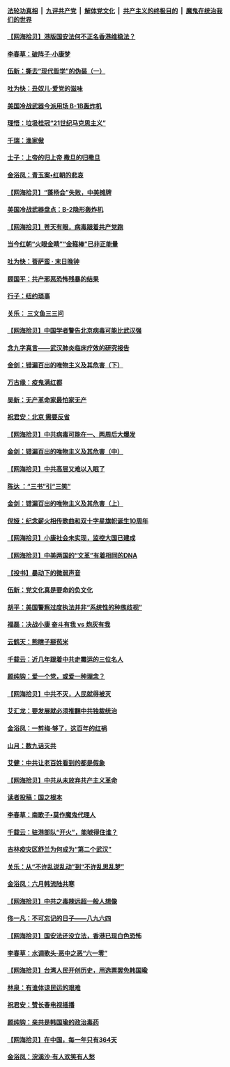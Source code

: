 ####  [法轮功真相](../../../../basic/blob/master/README.md?t=06230404) &nbsp;|&nbsp; [九评共产党](../../../../9ping.md/blob/master/README.md?t=06230404) &nbsp;|&nbsp; [解体党文化](../../../../jtdwh.md/blob/master/README.md?t=06230404)  &nbsp;|&nbsp; [共产主义的终极目的](../../../../gczydzjmd.md/blob/master/README.md?t=06230404) &nbsp;|&nbsp; [魔鬼在统治我们的世界](../../../../mgztzwmdsj.md/blob/master/README.md?t=06230404) 

#### [【网海拾贝】港版国安法何不正名香港维稳法？](../pages/nsc993/n12203675.md?t=06230404) 

#### [李春草：破阵子·小康梦](../pages/nsc993/n12202996.md?t=06230404) 

#### [伍新：撕去“现代哲学”的伪装（一）](../pages/nsc993/n12202666.md?t=06230404) 

#### [吐为快：丑奴儿·爱党的滋味](../pages/nsc993/n12202630.md?t=06230404) 

#### [美国冷战武器今派用场 B-1B轰炸机](../pages/nsc993/n12202368.md?t=06230404) 

#### [理悟：垃圾桂冠“21世纪马克思主义”](../pages/nsc993/n12201220.md?t=06230404) 

#### [千瑞：渔家傲](../pages/nsc993/n12201174.md?t=06230404) 

#### [士子：上帝的归上帝 撒旦的归撒旦](../pages/nsc993/n12199902.md?t=06230404) 

#### [金浴凤：青玉案•红朝的悲哀](../pages/nsc993/n12199650.md?t=06230404) 

#### [【网海拾贝】“蓬杨会”失败，中美摊牌](../pages/nsc993/n12199598.md?t=06230404) 

#### [美国冷战武器盘点：B-2隐形轰炸机](../pages/nsc993/n12199226.md?t=06230404) 

#### [【网海拾贝】苍天有眼，病毒跟着共产党跑](../pages/nsc993/n12197648.md?t=06230404) 

#### [当今红朝“火眼金睛”“金箍棒”已非正能量](../pages/nsc993/n12196834.md?t=06230404) 

#### [吐为快：菩萨蛮 · 末日晚钟](../pages/nsc993/n12196689.md?t=06230404) 

#### [顾国平：共产邪恶恐怖残暴的结果](../pages/nsc993/n12195238.md?t=06230404) 

#### [行子：纽约琐事](../pages/nsc993/n12194752.md?t=06230404) 

#### [关乐： 三文鱼三三问](../pages/nsc993/n12194626.md?t=06230404) 

#### [【网海拾贝】中国学者警告北京病毒可能比武汉强](../pages/nsc993/n12193964.md?t=06230404) 

#### [念九字真言——武汉肺炎临床疗效的研究报告](../pages/nsc993/n12190804.md?t=06230404) 

#### [金剑：错漏百出的唯物主义及其危害（下）](../pages/nsc993/n12191909.md?t=06230404) 

#### [万古缘：疫鬼满红都](../pages/nsc993/n12191847.md?t=06230404) 

#### [吴新：无产革命家最怕家无产](../pages/nsc993/n12191806.md?t=06230404) 

#### [祝君安：北京 需要反省](../pages/nsc993/n12191766.md?t=06230404) 

#### [【网海拾贝】中共病毒可能在一、两周后大爆发](../pages/nsc993/n12190517.md?t=06230404) 

#### [金剑：错漏百出的唯物主义及其危害（中）](../pages/nsc993/n12188778.md?t=06230404) 

#### [【网海拾贝】中共高层又难以入眠了](../pages/nsc993/n12188425.md?t=06230404) 

#### [陈达 ：“三书”引“三笑”](../pages/nsc993/n12187929.md?t=06230404) 

#### [金剑：错漏百出的唯物主义及其危害（上）](../pages/nsc993/n12186502.md?t=06230404) 

#### [倪娅：纪念薪火相传歌曲和双十字星旗帜诞生10周年](../pages/nsc993/n12186439.md?t=06230404) 

#### [【网海拾贝】小康社会未实现，监控大国已建成](../pages/nsc993/n12185468.md?t=06230404) 

#### [【网海拾贝】中美两国的“文革”有着相同的DNA](../pages/nsc993/n12184487.md?t=06230404) 

#### [【投书】暴动下的微弱声音](../pages/nsc993/n12183493.md?t=06230404) 

#### [伍新：党文化真是要命的负文化](../pages/nsc993/n12182742.md?t=06230404) 

#### [胡平：美国警察过度执法并非“系统性的种族歧视”](../pages/nsc993/n12182713.md?t=06230404) 

#### [福磊：决战小康 奋斗有我 vs 炮灰有我](../pages/nsc993/n12182693.md?t=06230404) 

#### [云鹤天：熊瞎子掰苞米](../pages/nsc993/n12182680.md?t=06230404) 

#### [千载云：近几年跟着中共走霉运的三位名人](../pages/nsc993/n12182649.md?t=06230404) 

#### [颜纯钩：爱一个党，或爱一种理念？](../pages/nsc993/n12182640.md?t=06230404) 

#### [【网海拾贝】中共不灭，人民就得被灭](../pages/nsc993/n12180698.md?t=06230404) 

#### [艾汇龙：要发展就必须推翻中共独裁统治](../pages/nsc993/n12180647.md?t=06230404) 

#### [金浴凤：一剪梅·够了，这百年的红祸](../pages/nsc993/n12180002.md?t=06230404) 

#### [山月：数九话灭共](../pages/nsc993/n12179940.md?t=06230404) 

#### [艾健：中共让老百姓看到的都是假象](../pages/nsc993/n12179778.md?t=06230404) 

#### [【网海拾贝】中共从未放弃共产主义革命](../pages/nsc993/n12176687.md?t=06230404) 

#### [读者投稿：国之根本](../pages/nsc993/n12176662.md?t=06230404) 

#### [李春草：南歌子•莫作魔鬼代理人](../pages/nsc993/n12176610.md?t=06230404) 

#### [千载云：驻港部队“开火”，能唬得住谁？](../pages/nsc993/n12176028.md?t=06230404) 

#### [吉林疫灾区舒兰为何成为“第二个武汉”](../pages/nsc993/n12172816.md?t=06230404) 

#### [关乐：从“不许乱说乱动”到“不许乱思乱梦”](../pages/nsc993/n12174760.md?t=06230404) 

#### [金浴凤：六月韩流陆共寒](../pages/nsc993/n12174739.md?t=06230404) 

#### [【网海拾贝】中共之毒辣远超一般人想像](../pages/nsc993/n12174574.md?t=06230404) 

#### [佟一凡：不可忘记的日子——八九六四](../pages/nsc993/n12174371.md?t=06230404) 

#### [【网海拾贝】国安法还没立法，香港已现白色恐怖](../pages/nsc993/n12172467.md?t=06230404) 

#### [李春草：水调歌头·恶中之恶“六一零”](../pages/nsc993/n12171662.md?t=06230404) 

#### [【网海拾贝】台湾人民开创历史，用选票罢免韩国瑜](../pages/nsc993/n12169412.md?t=06230404) 

#### [林泉：有谁体谅民运的艰难](../pages/nsc993/n12169204.md?t=06230404) 

#### [祝君安：赞长春电视插播](../pages/nsc993/n12168998.md?t=06230404) 

#### [颜纯钩：亲共是韩国瑜的政治毒药](../pages/nsc993/n12168959.md?t=06230404) 

#### [【网海拾贝】在中国，每一年只有364天](../pages/nsc993/n12167508.md?t=06230404) 

#### [金浴凤：浣溪沙·有人欢笑有人愁](../pages/nsc993/n12167017.md?t=06230404) 

